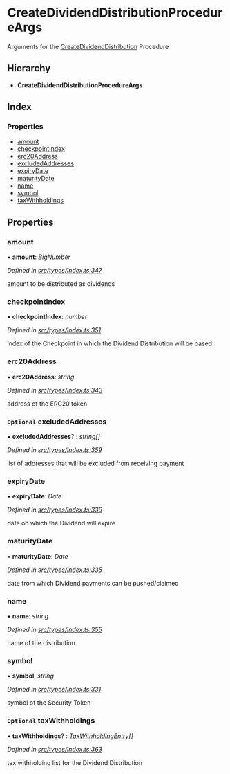 # CreateDividendDistributionProcedureArgs

Arguments for the [CreateDividendDistribution]() Procedure

## Hierarchy

* **CreateDividendDistributionProcedureArgs**

## Index

### Properties

* [amount]()
* [checkpointIndex]()
* [erc20Address]()
* [excludedAddresses]()
* [expiryDate]()
* [maturityDate]()
* [name]()
* [symbol]()
* [taxWithholdings]()

## Properties

### amount

• **amount**: _BigNumber_

_Defined in_ [_src/types/index.ts:347_](https://github.com/PolymathNetwork/polymath-sdk/blob/550676f/src/types/index.ts#L347)

amount to be distributed as dividends

### checkpointIndex

• **checkpointIndex**: _number_

_Defined in_ [_src/types/index.ts:351_](https://github.com/PolymathNetwork/polymath-sdk/blob/550676f/src/types/index.ts#L351)

index of the Checkpoint in which the Dividend Distribution will be based

### erc20Address

• **erc20Address**: _string_

_Defined in_ [_src/types/index.ts:343_](https://github.com/PolymathNetwork/polymath-sdk/blob/550676f/src/types/index.ts#L343)

address of the ERC20 token

### `Optional` excludedAddresses

• **excludedAddresses**? : _string\[\]_

_Defined in_ [_src/types/index.ts:359_](https://github.com/PolymathNetwork/polymath-sdk/blob/550676f/src/types/index.ts#L359)

list of addresses that will be excluded from receiving payment

### expiryDate

• **expiryDate**: _Date_

_Defined in_ [_src/types/index.ts:339_](https://github.com/PolymathNetwork/polymath-sdk/blob/550676f/src/types/index.ts#L339)

date on which the Dividend will expire

### maturityDate

• **maturityDate**: _Date_

_Defined in_ [_src/types/index.ts:335_](https://github.com/PolymathNetwork/polymath-sdk/blob/550676f/src/types/index.ts#L335)

date from which Dividend payments can be pushed/claimed

### name

• **name**: _string_

_Defined in_ [_src/types/index.ts:355_](https://github.com/PolymathNetwork/polymath-sdk/blob/550676f/src/types/index.ts#L355)

name of the distribution

### symbol

• **symbol**: _string_

_Defined in_ [_src/types/index.ts:331_](https://github.com/PolymathNetwork/polymath-sdk/blob/550676f/src/types/index.ts#L331)

symbol of the Security Token

### `Optional` taxWithholdings

• **taxWithholdings**? : [_TaxWithholdingEntry_]()_\[\]_

_Defined in_ [_src/types/index.ts:363_](https://github.com/PolymathNetwork/polymath-sdk/blob/550676f/src/types/index.ts#L363)

tax withholding list for the Dividend Distribution

